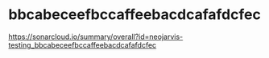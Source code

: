 # bbcabeceefbccaffeebacdcafafdcfec
https://sonarcloud.io/summary/overall?id=neojarvis-testing_bbcabeceefbccaffeebacdcafafdcfec
